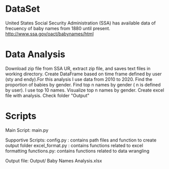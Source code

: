 # DataSet
United States Social Security Administration (SSA) has available data of frecuency of baby names from 1880 until present.
http://www.ssa.gov/oact/babynames/html

# Data Analysis
Download zip file from SSA UR, extract zip file, and saves text files in working directory.
Create DataFrame based on time frame defined by user (sty and endy).For this analysis I use data from 2010 to 2020.
Find the proportion of babies by gender.
Find top n names by gender ( n is defined by user). I use top 10 names.
Visualize top n names by gender.
Create excel file with analysis. Check folder "Output"

# Scripts
Main Script: main.py

Supportive Scripts: 
  config.py : contains path files and function to create output folder
  excel_format.py : contains functions related to excel formatting
  functions.py: contains functions related to data wrangling

Output file: Output/ Baby Names Analysis.xlsx
